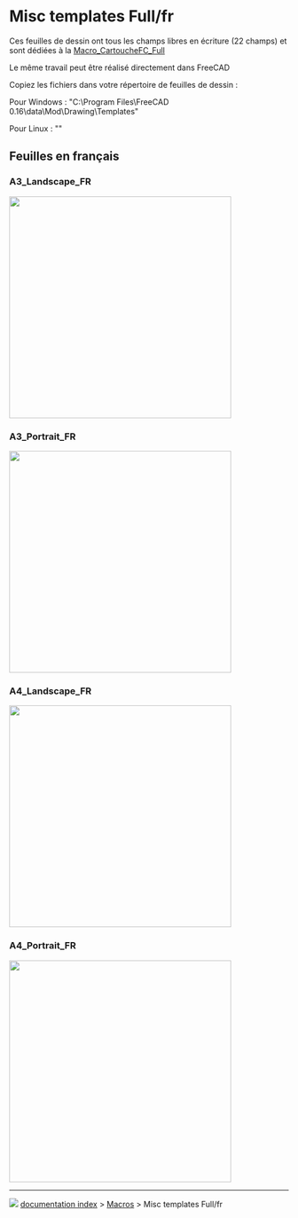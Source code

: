 # Misc templates Full/fr
Ces feuilles de dessin ont tous les champs libres en écriture (22 champs) et sont dédiées à la [Macro\_CartoucheFC\_Full](Macro_CartoucheFC_Full/fr.md)

Le même travail peut être réalisé directement dans FreeCAD

Copiez les fichiers dans votre répertoire de feuilles de dessin :

Pour Windows : \"C:\\Program Files\\FreeCAD 0.16\\data\\Mod\\Drawing\\Templates\"

Pour Linux : \"\"

## Feuilles en français 

### A3\_Landscape\_FR

<img alt="" src=images/A3_Landscape_FR_FULL.svg  style="width:400px;"> 

### A3\_Portrait\_FR

<img alt="" src=images/A3_Portrait_FR_FULL.svg  style="width:400px;"> 

### A4\_Landscape\_FR

<img alt="" src=images/A4_Landscape_FR_FULL.svg  style="width:400px;"> 

### A4\_Portrait\_FR

<img alt="" src=images/A4_Portrait_FR_FULL.svg  style="width:400px;">



---
![](images/Right_arrow.png) [documentation index](../README.md) > [Macros](Category_Macros.md) > Misc templates Full/fr
